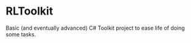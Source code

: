 RLToolkit
=========

Basic (and eventually advanced) C# Toolkit project to ease life of doing some tasks.
